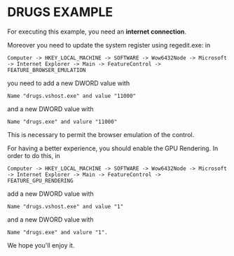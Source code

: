 DRUGS EXAMPLE
=================

For executing this example, you need an **internet connection**.

Moreover you need to update the system register using regedit.exe: in 

```
Computer -> HKEY_LOCAL_MACHINE -> SOFTWARE -> Wow6432Node -> Microsoft -> Internet Explorer -> Main -> FeatureControl -> FEATURE_BROWSER_EMULATION
```
you need to add a new DWORD value with 
```
Name "drugs.vshost.exe" and value "11000"
```
and a new DWORD value with 
```
Name "drugs.exe" and valure "11000"
```
This is necessary to permit the browser emulation of the control.

For having a better experience, you should enable the GPU Rendering. In order to do this, in
```
Computer -> HKEY_LOCAL_MACHINE -> SOFTWARE -> Wow6432Node -> Microsoft -> Internet Explorer -> Main -> FeatureControl -> FEATURE_GPU_RENDERING 
```
add a new DWORD value with 
```
Name "drugs.vshost.exe" and value "1" 
```
and a new DWORD value with 
```
Name "drugs.exe" and valure "1".
```

We hope you'll enjoy it.
